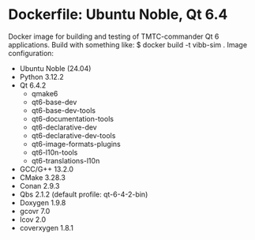 # Dockerfile: Ubuntu Noble, Qt 6.4

Docker image for building and testing of TMTC-commander  Qt 6 applications.
Build with something like:
$ docker build -t vibb-sim . 
Image configuration:
- Ubuntu Noble (24.04)
- Python 3.12.2
- Qt 6.4.2
	- qmake6
	- qt6-base-dev
	- qt6-base-dev-tools
	- qt6-documentation-tools
	- qt6-declarative-dev
	- qt6-declarative-dev-tools
	- qt6-image-formats-plugins
	- qt6-l10n-tools
	- qt6-translations-l10n
- GCC/G++ 13.2.0
- CMake 3.28.3
- Conan 2.9.3
- Qbs 2.1.2 (default profile: qt-6-4-2-bin)
- Doxygen 1.9.8
- gcovr 7.0
- lcov 2.0
- coverxygen 1.8.1


